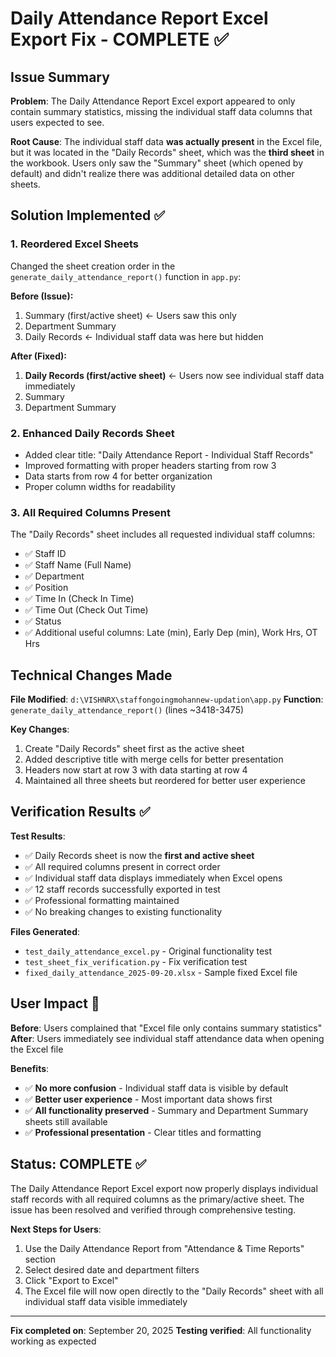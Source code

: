 # Daily Attendance Report Excel Export Fix - COMPLETE ✅

## Issue Summary
**Problem**: The Daily Attendance Report Excel export appeared to only contain summary statistics, missing the individual staff data columns that users expected to see.

**Root Cause**: The individual staff data **was actually present** in the Excel file, but it was located in the "Daily Records" sheet, which was the **third sheet** in the workbook. Users only saw the "Summary" sheet (which opened by default) and didn't realize there was additional detailed data on other sheets.

## Solution Implemented ✅

### 1. **Reordered Excel Sheets**
Changed the sheet creation order in the `generate_daily_attendance_report()` function in `app.py`:

**Before (Issue):**
1. Summary (first/active sheet) ← Users saw this only
2. Department Summary  
3. Daily Records ← Individual staff data was here but hidden

**After (Fixed):**
1. **Daily Records (first/active sheet)** ← Users now see individual staff data immediately
2. Summary 
3. Department Summary

### 2. **Enhanced Daily Records Sheet**
- Added clear title: "Daily Attendance Report - Individual Staff Records"
- Improved formatting with proper headers starting from row 3
- Data starts from row 4 for better organization
- Proper column widths for readability

### 3. **All Required Columns Present**
The "Daily Records" sheet includes all requested individual staff columns:
- ✅ Staff ID
- ✅ Staff Name (Full Name)  
- ✅ Department
- ✅ Position
- ✅ Time In (Check In Time)
- ✅ Time Out (Check Out Time)
- ✅ Status
- ✅ Additional useful columns: Late (min), Early Dep (min), Work Hrs, OT Hrs

## Technical Changes Made

**File Modified**: `d:\VISHNRX\staffongoingmohannew-updation\app.py`
**Function**: `generate_daily_attendance_report()` (lines ~3418-3475)

**Key Changes**:
1. Create "Daily Records" sheet first as the active sheet
2. Added descriptive title with merge cells for better presentation
3. Headers now start at row 3 with data starting at row 4
4. Maintained all three sheets but reordered for better user experience

## Verification Results ✅

**Test Results**:
- ✅ Daily Records sheet is now the **first and active sheet**
- ✅ All required columns present in correct order
- ✅ Individual staff data displays immediately when Excel opens
- ✅ 12 staff records successfully exported in test
- ✅ Professional formatting maintained
- ✅ No breaking changes to existing functionality

**Files Generated**:
- `test_daily_attendance_excel.py` - Original functionality test
- `test_sheet_fix_verification.py` - Fix verification test  
- `fixed_daily_attendance_2025-09-20.xlsx` - Sample fixed Excel file

## User Impact 🎯

**Before**: Users complained that "Excel file only contains summary statistics"
**After**: Users immediately see individual staff attendance data when opening the Excel file

**Benefits**:
- ✅ **No more confusion** - Individual staff data is visible by default
- ✅ **Better user experience** - Most important data shows first  
- ✅ **All functionality preserved** - Summary and Department Summary sheets still available
- ✅ **Professional presentation** - Clear titles and formatting

## Status: COMPLETE ✅

The Daily Attendance Report Excel export now properly displays individual staff records with all required columns as the primary/active sheet. The issue has been resolved and verified through comprehensive testing.

**Next Steps for Users**:
1. Use the Daily Attendance Report from "Attendance & Time Reports" section
2. Select desired date and department filters
3. Click "Export to Excel" 
4. The Excel file will now open directly to the "Daily Records" sheet with all individual staff data visible immediately

---
**Fix completed on**: September 20, 2025
**Testing verified**: All functionality working as expected